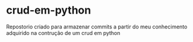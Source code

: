 # crud-em-python
Repostorio criado para armazenar commits a partir do meu conhecimento adquirido na contrução de um crud em python 
